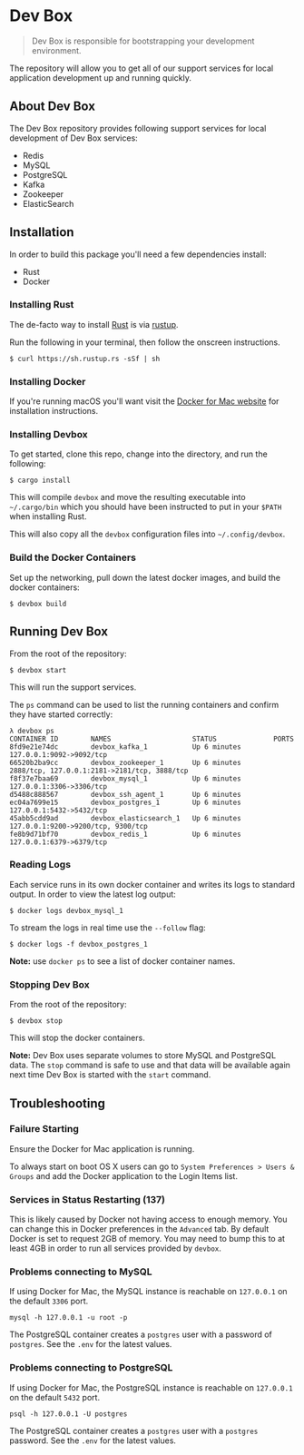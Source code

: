 # Dev Box

> Dev Box is responsible for bootstrapping your development environment.

The repository will allow you to get all of our support services for local
application development up and running quickly.

## About Dev Box

The Dev Box repository provides following support services for local development
of Dev Box services:

- Redis
- MySQL
- PostgreSQL
- Kafka
- Zookeeper
- ElasticSearch

## Installation

In order to build this package you'll need a few dependencies install:

* Rust
* Docker

### Installing Rust

The de-facto way to install [Rust](https://www.rust-lang.org/en-US/) is via [rustup](https://rustup.rs/).

Run the following in your terminal, then follow the onscreen instructions.

```shell
$ curl https://sh.rustup.rs -sSf | sh
```

### Installing Docker

If you're running macOS you'll want visit the [Docker for Mac website](https://store.docker.com/editions/community/docker-ce-desktop-mac) for
installation instructions.

### Installing Devbox

To get started, clone this repo, change into the directory, and run the following:

```shell
$ cargo install
```

This will compile `devbox` and move the resulting executable into `~/.cargo/bin`
which you should have been instructed to put in your `$PATH` when installing
Rust.

This will also copy all the `devbox` configuration files into
`~/.config/devbox`.

### Build the Docker Containers

Set up the networking, pull down the latest docker images, and build the docker
containers:

```shell
$ devbox build
```

## Running Dev Box

From the root of the repository:

```shell
$ devbox start
```

This will run the support services.

The `ps` command can be used to list the running containers and confirm they have started correctly:

```shell
λ devbox ps
CONTAINER ID        NAMES                    STATUS              PORTS
8fd9e21e74dc        devbox_kafka_1           Up 6 minutes        127.0.0.1:9092->9092/tcp
66520b2ba9cc        devbox_zookeeper_1       Up 6 minutes        2888/tcp, 127.0.0.1:2181->2181/tcp, 3888/tcp
f8f37e7baa69        devbox_mysql_1           Up 6 minutes        127.0.0.1:3306->3306/tcp
d5488c888567        devbox_ssh_agent_1       Up 6 minutes
ec04a7699e15        devbox_postgres_1        Up 6 minutes        127.0.0.1:5432->5432/tcp
45abb5cdd9ad        devbox_elasticsearch_1   Up 6 minutes        127.0.0.1:9200->9200/tcp, 9300/tcp
fe8b9d71bf70        devbox_redis_1           Up 6 minutes        127.0.0.1:6379->6379/tcp
```

### Reading Logs

Each service runs in its own docker container and writes its logs to standard
output. In order to view the latest log output:

```shell
$ docker logs devbox_mysql_1
```

To stream the logs in real time use the `--follow` flag:

```shell
$ docker logs -f devbox_postgres_1
```

**Note:** use `docker ps` to see a list of docker container names.

### Stopping Dev Box

From the root of the repository:

```shell
$ devbox stop
```

This will stop the docker containers.

**Note:** Dev Box uses separate volumes to store MySQL and PostgreSQL data. The
`stop` command is safe to use and that data will be available again next time
Dev Box is started with the `start` command.

## Troubleshooting

### Failure Starting

Ensure the Docker for Mac application is running.

To always start on boot OS X users can go to `System Preferences > Users
& Groups` and add the Docker application to the Login Items list.

### Services in Status Restarting (137)

This is likely caused by Docker not having access to enough memory. You can
change this in Docker preferences in the `Advanced` tab. By default Docker is
set to request 2GB of memory. You may need to bump this to at least 4GB in order
to run all services provided by `devbox`.

### Problems connecting to MySQL

If using Docker for Mac, the MySQL instance is reachable on `127.0.0.1` on the
default `3306` port.

    mysql -h 127.0.0.1 -u root -p

The PostgreSQL container creates a `postgres` user with a password of `postgres`.
See the `.env` for the latest values.

### Problems connecting to PostgreSQL

If using Docker for Mac, the PostgreSQL instance is reachable on `127.0.0.1` on the
default `5432` port.

    psql -h 127.0.0.1 -U postgres

The PostgreSQL container creates a `postgres` user with a `postgres` password.
See the `.env` for the latest values.

